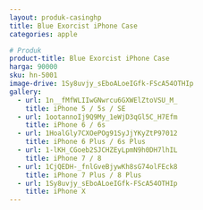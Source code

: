 ```yaml
---
layout: produk-casinghp
title: Blue Exorcist iPhone Case
categories: apple

# Produk
product-title: Blue Exorcist iPhone Case
harga: 90000
sku: hn-5001
image-drive: 1Sy8uvjy_sEboALoeIGfk-FScA54OTHIp
gallery:
  - url: 1n__fMfWLIIwGNwrcu6GXWElZtoVSU_M_
    title: iPhone 5 / 5s / SE
  - url: 1ootannoIj9Q9My_1eWjD3qGl5C_H7Efm
    title: iPhone 6 / 6s
  - url: 1HoalGly7CXOePOg91SyJjYKyZtP97012
    title: iPhone 6 Plus / 6s Plus
  - url: 1-lKH_CGoeb2SJCHZEyLpmN9h0DH7lhIL
    title: iPhone 7 / 8
  - url: 1CjQEDH-_fnlGveBjywKh8sG74olFEck8
    title: iPhone 7 Plus / 8 Plus
  - url: 1Sy8uvjy_sEboALoeIGfk-FScA54OTHIp
    title: iPhone X
---
```

